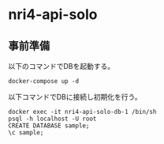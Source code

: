 # nri4-api-solo

## 事前準備

以下のコマンドでDBを起動する。

```
docker-compose up -d
```

以下コマンドでDBに接続し初期化を行う。

```
docker exec -it nri4-api-solo-db-1 /bin/sh
psql -h localhost -U root
CREATE DATABASE sample;
\c sample;
```
